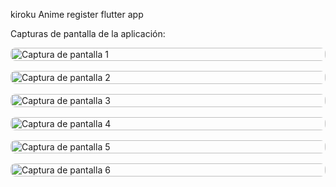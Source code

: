 kiroku
Anime register flutter app

Capturas de pantalla de la aplicación:

<div style="display: grid; grid-template-columns: repeat(auto-fit, minmax(250px, 1fr)); gap: 16px;">
<img src="https://www.google.com/search?q=https://github.com/DanielDRP/kiroku/blob/main/screenshots/Screenshot_20250908_000554.jpg%3Fraw%3Dtrue" alt="Captura de pantalla 1" style="width: 100%; border-radius: 8px;">
<img src="https://www.google.com/search?q=https://github.com/DanielDRP/kiroku/blob/main/screenshots/Screenshot_20250908_000612.jpg%3Fraw%3Dtrue" alt="Captura de pantalla 2" style="width: 100%; border-radius: 8px;">
<img src="https://www.google.com/search?q=https://github.com/DanielDRP/kiroku/blob/main/screenshots/Screenshot_20250908_000626.jpg%3Fraw%3Dtrue" alt="Captura de pantalla 3" style="width: 100%; border-radius: 8px;">
<img src="https://www.google.com/search?q=https://github.com/DanielDRP/kiroku/blob/main/screenshots/Screenshot_20250908_000631.jpg%3Fraw%3Dtrue" alt="Captura de pantalla 4" style="width: 100%; border-radius: 8px;">
<img src="https://www.google.com/search?q=https://github.com/DanielDRP/kiroku/blob/main/screenshots/Screenshot_20250908_000651.jpg%3Fraw%3Dtrue" alt="Captura de pantalla 5" style="width: 100%; border-radius: 8px;">
<img src="https://www.google.com/search?q=https://github.com/DanielDRP/kiroku/blob/main/screenshots/Screenshot_20250908_002413.jpg%3Fraw%3Dtrue" alt="Captura de pantalla 6" style="width: 100%; border-radius: 8px;">
</div>

